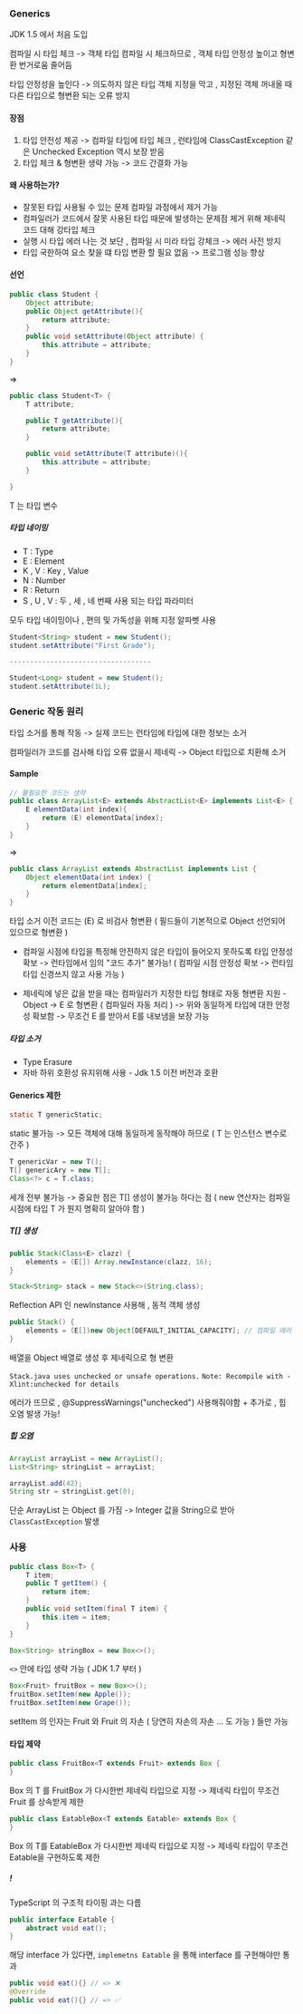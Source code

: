 ### Generics

JDK 1.5 에서 처음 도입

컴파일 시 타입 체크
-> 객체 타입 컴파일 시 체크하므로 , 객체 타입 안정성 높이고 형변환 번거로움 줄어듬

타입 안정성을 높인다
-> 의도하지 않은 타입 객체 지정을 막고 , 지정된 객체 꺼내올 때 다른 타입으로 형변환 되는 오류 방지

#### 장점

1. 타입 안전성 제공
	-> 컴파일 타임에  타입 체크 , 런타임에 ClassCastException 같은 Unchecked Exception 역시 보장 받음
2. 타입 체크 & 형변환 생략 가능 -> 코드 간결화 가능

#### 왜 사용하는가?

- 잘못된 타입 사용될 수 있는 문제 컴파일 과정에서 제거 가능
- 컴파일러가 코드에서 잘못 사용된 타입 때문에 발생하는 문제점 제거 위해 제네릭 코드 대해 강타입 체크
- 실행 시 타입 에러 나는 것 보단 , 컴파일 시 미라 타입 강체크 -> 에러 사전 방지
- 타입 국한하여 요소 찾을 떄 타입 변환 할 필요 없음 -> 프로그램 성능 향상

#### 선언

```java
public class Student {
	Object attribute;
	public Object getAttribute(){
		return attribute;
	}
	public void setAttribute(Object attribute) {
		this.attribute = attribute;
	}
}
```

=> 

```java
public class Student<T> {
	T attribute;

	public T getAttribute(){
		return attribute;
	}

	public void setAttribute(T attribute)(){
		this.attribute = attribute;
	}

}
```

T 는 타입 변수

##### 타입 네이밍

- T : Type
- E : Element
- K , V : Key , Value
- N : Number
- R : Return
- S , U , V : 두 , 세 , 네 번째 사용 되는 타입 파라미터

모두 타입 네이밍이나 , 편의 및 가독성을 위해 지정 알파벳 사용

```java
Student<String> student = new Student();
student.setAttribute("First Grade");

-----------------------------------

Student<Long> student = new Student();
student.setAttribute(1L);
```

### Generic 작동 원리

타입 소거를 통해 작동
-> 실제 코드는 런타임에 타입에 대한 정보는 소거

컴파일러가 코드를 검사해 타입 오류 없을시 제네릭 -> Object 타입으로 치환해 소거

#### Sample

```java
// 불필요한 코드는 생략
public class ArrayList<E> extends AbstractList<E> implements List<E> {
	E elementData(int index){
		return (E) elementData[index];
	}
}
```
=>
```java
public class ArrayList extends AbstractList implements List {
	Object elementData(int index) {
		return elementData[index];
	}
}
```

타입 소거 이전 코드는 (E) 로 비검사 형변환 ( 필드들이 기본적으로 Object 선언되어 있으므로 형변환 )

- 컴파일 시점에 타입을 특정해 안전하지 않은 타입이 들어오지 못하도록 타입 안정성 확보
-> 런타임에서 임의 "코드 추가" 불가능! ( 컴파일 시점 안정성 확보 -> 런타임 타입 신경쓰지 않고 사용 가능 )

- 제네릭에 넣은 값을 받을 때는 컴파일러가 지정한 타입 형태로 자동 형변환 지원 - Object -> E 로 형변환 ( 컴파일러 자동 처리 )
-> 위와 동일하게 타입에 대한 안정성 확보함 -> 무조건 E 를 받아서 E를 내보냄을 보장 가능

##### 타입 소거

- Type Erasure
- 자바 하위 호환성 유지위해 사용 - Jdk 1.5 이전 버전과 호환

#### Generics 제한

```java
static T genericStatic;
```

static 불가능
-> 모든 객체에 대해 동일하게 동작해야 하므로 ( T 는 인스턴스 변수로 간주 )

```java
T genericVar = new T();
T[] genericAry = new T[];
Class<?> c = T.class;
```

세개 전부 불가능
-> 중요한 점은 T[] 생성이 불가능 하다는 점 ( new 연산자는 컴파일 시점에 타입 T 가 뭔지 명확히 알아야 함 )

##### T[] 생성

```java
public Stack(Class<E> clazz) {  
	elements = (E[]) Array.newInstance(clazz, 16);  
}

Stack<String> stack = new Stack<>(String.class);

```

Reflection API 인 newInstance 사용해 , 동적 객체 생성

```java
public Stack() {  
	elements = (E[])new Object[DEFAULT_INITIAL_CAPACITY]; // 컴파일 에러 발생  
}
```

배열을 Object 배열로 생성 후 제네릭으로 형 변환

`Stack.java uses unchecked or unsafe operations.` 
`Note: Recompile with -Xlint:unchecked for details`

에러가 뜨므로 , @SuppressWarnings("unchecked") 사용해줘야함
	+ 추가로 , 힙 오염 발생 가능!
##### 힙 오염

```java
ArrayList arrayList = new ArrayList();  
List<String> stringList = arrayList;

arrayList.add(42);  
String str = stringList.get(0);  

```

단순 ArrayList 는 Object 를 가짐
-> Integer 값을 String으로 받아 `ClassCastException` 발생

### 사용

```java
public class Box<T> {  
    T item;  
    public T getItem() {  
        return item;  
    }  
    public void setItem(final T item) {  
        this.item = item;  
    }  
}
```

```java
Box<String> stringBox = new Box<>();
```

`<>` 안에 타입 생략 가능 ( JDK 1.7 부터 )

```java
Box<Fruit> fruitBox = new Box<>();
fruitBox.setItem(new Apple());
fruitBox.setItem(new Grape());
```

setItem 의 인자는 Fruit 와 Fruit 의 자손 ( 당연히 자손의 자손 ... 도 가능 ) 들만 가능

#### 타입 제약
```java
public class FruitBox<T extends Fruit> extends Box {
}
```
Box 의 T 를 FruitBox 가 다시한번 제네릭 타입으로 지정
-> 제네릭 타입이 무조건 Fruit 를 상속받게 제한

```java
public class EatableBox<T extends Eatable> extends Box {
}
```

Box 의 T를 EatableBox 가 다시한번 제네릭 타입으로 지정
-> 제네릭 타입이 무조건 Eatable을 구현하도록 제한

##### !

TypeScript 의 구조적 타이핑 과는 다름
```java
public interface Eatable {  
    abstract void eat();  
}
```

해당 interface 가 있다면,
`implemetns Eatable` 을 통해 interface 를 구현해야만 통과

```java
public void eat(){} // => ❌
@Override
public void eat(){} // => ✅
```